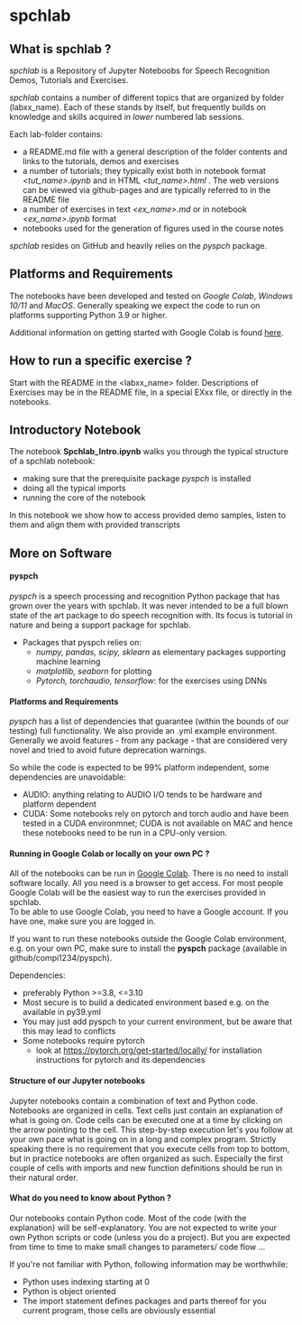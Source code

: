# spchlab

## What is spchlab ?
*spchlab* is a Repository of Jupyter Noteboobs for Speech Recognition Demos, Tutorials and Exercises.

*spchlab* contains a number of different topics that are organized by folder (labxx_name).  Each of these stands by itself, but frequently builds on knowledge and skills acquired in *lower* numbered lab sessions.    

Each lab-folder contains:
- a README.md file with a general description of the folder contents and links to the tutorials, demos and exercises  
- a number of tutorials; they typically exist both in notebook format *\<tut_name>.ipynb* and in HTML *\<tut_name>.html* .  The web versions can be viewed via github-pages and are typically referred to in the README file
- a number of exercises in text *\<ex_name>.md* or in notebook *\<ex_name>.ipynb* format
- notebooks used for the generation of figures used in the course notes


*spchlab* resides on GitHub and heavily relies on the *pyspch* package.


## Platforms and Requirements

The notebooks have been developed and tested on *Google Colab*, *Windows 10/11* and *MacOS*.
Generally speaking we expect the code to run on platforms supporting Python 3.9 or higher.

Additional information on getting started with Google Colab is found [here](Colab_Intro.html).   


## How to run a specific exercise ?

Start with the README in the \<labxx_name\> folder.
Descriptions of Exercises may be in the README file, in a special EXxx file,
or directly in the notebooks.


## Introductory Notebook   

The notebook **Spchlab_Intro.ipynb** walks you through the typical structure of a spchlab notebook:
- making sure that the prerequisite package *pyspch* is installed
- doing all the typical imports
- running the core of the notebook

In this notebook we show how to access provided demo samples, listen to them and align them with provided transcripts



## More on Software
#### pyspch

*pyspch* is a speech processing and recognition Python package that has grown over the years with spchlab.  It was never intended to be a full blown state of the art package to do speech recognition with.   Its focus is tutorial in nature and being a support package for spchlab.
* Packages that pyspch relies on:
  + *numpy, pandas, scipy, sklearn* as elementary packages supporting machine learning
  + *matplotlib, seaborn* for plotting 
  + *Pytorch, torchaudio, tensorflow*: for the exercises using DNNs



#### Platforms and Requirements

*pyspch* has a list of dependencies that guarantee (within the bounds of our testing) full functionality.  We also provide an .yml example environment.
Generally we avoid features - from any package - that are considered very novel and tried to avoid future deprecation warnings.

So while the code is expected to be 99% platform independent, some dependencies are unavoidable:
- AUDIO: anything relating to AUDIO I/O tends to be hardware and platform dependent
- CUDA: Some notebooks rely on pytorch and torch audio and have been tested in a CUDA environmnet;  CUDA is not available on MAC and hence these notebooks need to be run in a CPU-only version. 


#### Running in Google Colab or locally on your own PC ?

All of the notebooks can be run in [Google Colab](https://colab.research.google.com/).
There is no need to install software locally.  All you need is a browser to get access.  For most people Google Colab will be the easiest way to run the exercises provided in spchlab.  
To be able to use Google Colab, you need to have a Google account. If you have one, make sure you are logged in.

If you want to run these notebooks outside the Google Colab environment, e.g. on your own PC,  make sure to install the **pyspch** package (available in github/compi1234/pyspch).  

Dependencies:
+ preferably Python >=3.8, <=3.10
+ Most secure is to build a dedicated environment based e.g. on the available in py39.yml 
+ You may just add pyspch to your current environment, but be aware that this may lead to conflicts
+ Some notebooks require pytorch
    - look at https://pytorch.org/get-started/locally/  for installation instructions for pytorch and its dependencies


#### Structure of our Jupyter notebooks
Jupyter notebooks contain a combination of text and Python code.  Notebooks are organized in cells. Text cells just contain an explanation of what is going on. Code cells can be executed one at a time by clicking on the arrow pointing to the cell. This step-by-step execution let's you follow at your own pace what is going on in a long and complex program. Strictly speaking there is no requirement that you execute cells from top to bottom, but in practice notebooks are often organized as such.  Especially the first couple of cells with imports and new function definitions should be run in their natural order.

#### What do you need to know about Python ?
Our notebooks contain Python code. Most of the code (with the explanation) will be self-explanatory. You are not expected to write your own Python scripts or code (unless you do a project).  But you are expected from time to time to make small changes to parameters/ code flow ...

If you're not familiar with Python, following information may be worthwhile:
+ Python uses indexing starting at 0
+ Python is object oriented
+ The import statement defines packages and parts thereof for you current program, those cells are obviously essential


